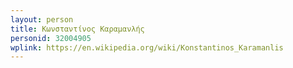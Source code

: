 ```yaml
---
layout: person
title: Κωνσταντίνος Καραμανλής
personid: 32004905
wplink: https://en.wikipedia.org/wiki/Konstantinos_Karamanlis
---
```



